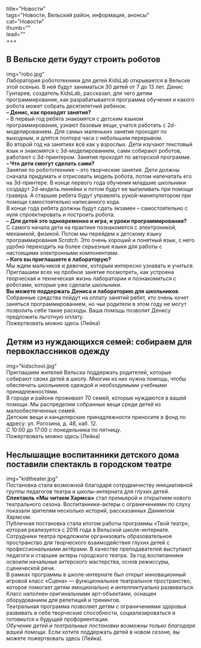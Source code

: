 title="Новости"  
tags="Новости, Вельский район, информация, анонсы"  
cat="Новости"  
thumb=""  
lead=""  
+++

## В Вельске дети будут строить роботов 
img="robo.jpg"      
Лаборатория робототехники для детей KidsLab открывается в Вельске этой осенью. В ней будут заниматься 30 детей от 7 до 13 лет. Денис Гунтарев, создатель KidsLab, рассказал, для чего детям программирование, как разрабатывается программа обучения и какого робота может собрать десятилетний ребенок.  
**– Денис, как проходят занятия?**  
– В первый год ребята знакомятся с детским языком программирования, узнают базовые вещи, учатся работать с 2d-моделированием. Для самых маленьких занятия проходят по выходным, и длятся полтора часа с небольшим перерывом.  
Во второй год на занятиях всё как у взрослых. Дети изучают текстовый язык и знакомятся с 3d-моделированием, сами собирают роботов, работают с 3d-принтером. Занятия проходят по авторской программе.  
**– Что дети смогут сделать сами?**  
Занятия по робототехнике – это творческие занятия. Дети должны сначала придумать и отрисовать модель робота, потом напечатать его на 3d-принтере. В конце первого года обучения младшие школьники создадут 2d-модель линейки и потом будут ее выпиливать при помощи гравера. А старшие ребята будут управлять рукой-манипулятором при помощи самостоятельно написанного кода.  
В конце года ребята должны будут сдать экзамен – самостоятельно с нуля спроектировать и построить робота.  
**– Для детей это одновременно и игра, и уроки программирования?**  
С самого начала дети на практике познакомятся с электроникой, механикой, физикой. Потом мы перейдем к детскому языку программирования *Scratch*. Это очень хороший и понятный язык, с него удобно переходить на более серьезные языки для работы с настоящими электронными компонентами.  
**– Кого вы приглашаете в лабораторую?**  
Мы ждем мальчиков и девочек, которым интересно узнавать и учиться. Приглашаем всех на пробное занятие посмотреть, как устроена творческая и техническая жизнь лаборатории и познакомиться с роботами, которые уже сделали школьники.    
**Вы можете поддержать Дениса и лабораторию для школьников**. Собранные средства пойдут на оплату занятий ребят, кто очень хочет заняться программированием, но чьи родители в этом году не могут позволить себе такие расходы. Ваша помощь позволит Денису предложить льготную оплату.    
Пожертвовать можно здесь (Лейка)


## Детям из нуждающихся семей: собираем для первоклассников одежду
img="kidschool.jpg"    
Приглашаем жителей Вельска поддержать родителей, которые собирают своих детей в школу. Многим из них нужна помощь, чтобы обеспечить школьников одеждой и необходимыми учебными принадлежностями.   
В городе и районе проживает 70 семей, которые нуждаются в вашей помощи. Мы распределим собранные вещи среди детей из малообеспеченных семей.   
Детские вещи и канцелярские принадлежности приносите в фонд по адресу: ул. Рогозина, д. 48, каб. 12.  
С 10:00 до 17:00 с понедельника по пятницу.  
Пожертвовать можно здесь (Лейка)

## Неслышащие воспитанники детского дома поставили спектакль в городском театре
img="kidtheater.jpg"  
Постановка стала возможной благодаря сотрудничеству инициативной группы педагогов театра и школы-интерната для глухих детей.  
**Спектакль «Мы читаем Хармса»** стал премьерой и открытием нового театрального сезона. Воспитанники-актеры с ограничениями по слуху показали зрителям несколько историй, рассказанных Даниилом Хармсом.       
Публичная постановка стала итогом работы программы «Твой театр», которая реализуется с 2016 года в Вельской школе-интернате. Сотрудники театра предложили организовать образовательное пространство для творческого взаимодействия глухих детей с профессиональными актёрами.
В качестве преподавателей выступают педагоги и старшие актеры городского театра. За год воспитанники освоили начальные актерского мастерства, основ режиссуры, сценической речи.  
В рамках программы в школе-интернате был открыт инновационный игровой класс «Сцена» — функциональное театральное пространство, которое помогает детям эмоционально и интеллектуально развиваться. Класс наполнен оригинальными арт-объектами, оснащен оборудованием для репетиций и тренингов.  
Театральная программа позволяет детям с ограничениями здоровья развивать в себе творческие способности, социализироваться и готовиьтся к будущей профориентации.     
*Обучение детей и театральные постановки возможны только благодаря вашей помощи*. Если хотите поддержать детей в новом сезоне, вы можете пожертвовать здесь (Лейка).

